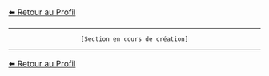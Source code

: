 ﻿<font size = "3"> 

[⬅️ Retour au Profil](https://github.com/Ash2oPS)

</font>

---

<div align="center">

`[Section en cours de création]`

</div>

---

<font size = "3"> 

[⬅️ Retour au Profil](https://github.com/Ash2oPS)

</font>

